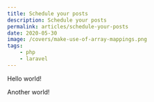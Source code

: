 ```yaml
---
title: Schedule your posts
description: Schedule your posts
permalink: articles/schedule-your-posts
date: 2020-05-30
image: /covers/make-use-of-array-mappings.png
tags:
    - php
    - laravel
---
```


Hello world!

<!-- more -->

Another world!